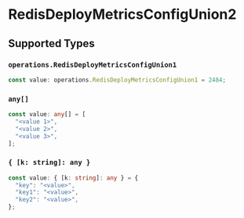 # RedisDeployMetricsConfigUnion2


## Supported Types

### `operations.RedisDeployMetricsConfigUnion1`

```typescript
const value: operations.RedisDeployMetricsConfigUnion1 = 2484;
```

### `any[]`

```typescript
const value: any[] = [
  "<value 1>",
  "<value 2>",
  "<value 3>",
];
```

### `{ [k: string]: any }`

```typescript
const value: { [k: string]: any } = {
  "key": "<value>",
  "key1": "<value>",
  "key2": "<value>",
};
```

